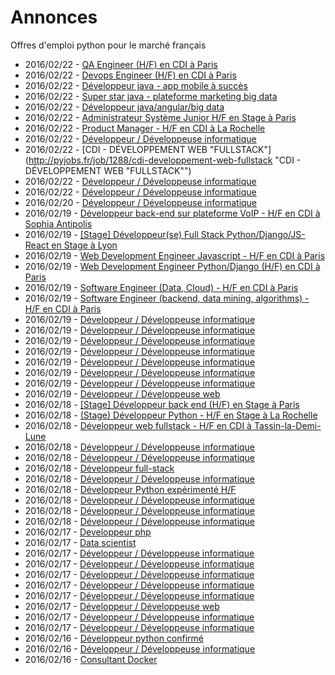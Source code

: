 # Annonces

Offres d'emploi python pour le marché français

* 2016/02/22 - [QA Engineer (H/F) en CDI à Paris](http://pyjobs.fr/job/1290/qa-engineer-h-f-en-cdi-a-paris "QA Engineer (H/F) en CDI à Paris")
* 2016/02/22 - [Devops Engineer (H/F) en CDI à Paris](http://pyjobs.fr/job/1289/devops-engineer-h-f-en-cdi-a-paris "Devops Engineer (H/F) en CDI à Paris")
* 2016/02/22 - [Développeur java - app mobile à succès](http://pyjobs.fr/job/1284/developpeur-java-app-mobile-a-succes "Développeur java - app mobile à succès")
* 2016/02/22 - [Super star java - plateforme marketing big data](http://pyjobs.fr/job/1285/super-star-java-plateforme-marketing-big-data "Super star java - plateforme marketing big data")
* 2016/02/22 - [Développeur java/angular/big data](http://pyjobs.fr/job/1283/developpeur-java-angular-big-data "Développeur java/angular/big data")
* 2016/02/22 - [Administrateur Système Junior H/F en Stage à Paris](http://pyjobs.fr/job/1281/administrateur-systeme-junior-h-f-en-stage-a-paris "Administrateur Système Junior H/F en Stage à Paris")
* 2016/02/22 - [Product Manager - H/F en CDI à La Rochelle](http://pyjobs.fr/job/1280/product-manager-h-f-en-cdi-a-la-rochelle "Product Manager - H/F en CDI à La Rochelle")
* 2016/02/22 - [Développeur / Développeuse informatique](http://pyjobs.fr/job/1286/developpeur-developpeuse-informatique "Développeur / Développeuse informatique")
* 2016/02/22 - [CDI - DÉVELOPPEMENT WEB "FULLSTACK"](http://pyjobs.fr/job/1288/cdi-developpement-web-fullstack "CDI - DÉVELOPPEMENT WEB "FULLSTACK"")
* 2016/02/22 - [Développeur / Développeuse informatique](http://pyjobs.fr/job/1287/developpeur-developpeuse-informatique "Développeur / Développeuse informatique")
* 2016/02/22 - [Développeur / Développeuse informatique](http://pyjobs.fr/job/1282/developpeur-developpeuse-informatique "Développeur / Développeuse informatique")
* 2016/02/20 - [Développeur / Développeuse informatique](http://pyjobs.fr/job/1279/developpeur-developpeuse-informatique "Développeur / Développeuse informatique")
* 2016/02/19 - [Développeur back-end sur plateforme VoIP - H/F en CDI à Sophia Antipolis](http://pyjobs.fr/job/1278/developpeur-back-end-sur-plateforme-voip-h-f-en-cdi-a-sophia-antipolis "Développeur back-end sur plateforme VoIP - H/F en CDI à Sophia Antipolis")
* 2016/02/19 - [[Stage] Développeur(se) Full Stack Python/Django/JS-React en Stage à Lyon](http://pyjobs.fr/job/1206/stage-developpeur-se-full-stack-python-django-js-react-en-stage-a-lyon "[Stage] Développeur(se) Full Stack Python/Django/JS-React en Stage à Lyon")
* 2016/02/19 - [Web Development Engineer Javascript - H/F en CDI à Paris](http://pyjobs.fr/job/1197/web-development-engineer-javascript-h-f-en-cdi-a-paris "Web Development Engineer Javascript - H/F en CDI à Paris")
* 2016/02/19 - [Web Development Engineer Python/Django (H/F) en CDI à Paris](http://pyjobs.fr/job/1194/web-development-engineer-python-django-h-f-en-cdi-a-paris "Web Development Engineer Python/Django (H/F) en CDI à Paris")
* 2016/02/19 - [Software Engineer (Data, Cloud) - H/F en CDI à Paris](http://pyjobs.fr/job/1196/software-engineer-data-cloud-h-f-en-cdi-a-paris "Software Engineer (Data, Cloud) - H/F en CDI à Paris")
* 2016/02/19 - [Software Engineer (backend, data mining, algorithms) - H/F en CDI à Paris](http://pyjobs.fr/job/1195/software-engineer-backend-data-mining-algorithms-h-f-en-cdi-a-paris "Software Engineer (backend, data mining, algorithms) - H/F en CDI à Paris")
* 2016/02/19 - [Développeur / Développeuse informatique](http://pyjobs.fr/job/1257/developpeur-developpeuse-informatique "Développeur / Développeuse informatique")
* 2016/02/19 - [Développeur / Développeuse informatique](http://pyjobs.fr/job/1277/developpeur-developpeuse-informatique "Développeur / Développeuse informatique")
* 2016/02/19 - [Développeur / Développeuse informatique](http://pyjobs.fr/job/1275/developpeur-developpeuse-informatique "Développeur / Développeuse informatique")
* 2016/02/19 - [Développeur / Développeuse informatique](http://pyjobs.fr/job/1274/developpeur-developpeuse-informatique "Développeur / Développeuse informatique")
* 2016/02/19 - [Développeur / Développeuse informatique](http://pyjobs.fr/job/1276/developpeur-developpeuse-informatique "Développeur / Développeuse informatique")
* 2016/02/19 - [Développeur / Développeuse informatique](http://pyjobs.fr/job/1255/developpeur-developpeuse-informatique "Développeur / Développeuse informatique")
* 2016/02/19 - [Développeur / Développeuse informatique](http://pyjobs.fr/job/1253/developpeur-developpeuse-informatique "Développeur / Développeuse informatique")
* 2016/02/19 - [Développeur / Développeuse web](http://pyjobs.fr/job/1273/developpeur-developpeuse-web "Développeur / Développeuse web")
* 2016/02/18 - [[Stage] Développeur back end (H/F) en Stage à Paris](http://pyjobs.fr/job/1128/stage-developpeur-back-end-h-f-en-stage-a-paris "[Stage] Développeur back end (H/F) en Stage à Paris")
* 2016/02/18 - [(Stage) Développeur Python - H/F en Stage à La Rochelle](http://pyjobs.fr/job/1127/stage-developpeur-python-h-f-en-stage-a-la-rochelle "(Stage) Développeur Python - H/F en Stage à La Rochelle")
* 2016/02/18 - [Développeur web fullstack - H/F en CDI à Tassin-la-Demi-Lune](http://pyjobs.fr/job/1126/developpeur-web-fullstack-h-f-en-cdi-a-tassin-la-demi-lune "Développeur web fullstack - H/F en CDI à Tassin-la-Demi-Lune")
* 2016/02/18 - [Développeur / Développeuse informatique](http://pyjobs.fr/job/1254/developpeur-developpeuse-informatique "Développeur / Développeuse informatique")
* 2016/02/18 - [Développeur / Développeuse informatique](http://pyjobs.fr/job/1261/developpeur-developpeuse-informatique "Développeur / Développeuse informatique")
* 2016/02/18 - [Développeur full-stack](http://pyjobs.fr/job/1200/developpeur-full-stack "Développeur full-stack")
* 2016/02/18 - [Développeur / Développeuse informatique](http://pyjobs.fr/job/1262/developpeur-developpeuse-informatique "Développeur / Développeuse informatique")
* 2016/02/18 - [Développeur Python expérimenté H/F](http://pyjobs.fr/job/1205/developpeur-python-experimente-h-f "Développeur Python expérimenté H/F")
* 2016/02/18 - [Développeur / Développeuse informatique](http://pyjobs.fr/job/1256/developpeur-developpeuse-informatique "Développeur / Développeuse informatique")
* 2016/02/18 - [Développeur / Développeuse informatique](http://pyjobs.fr/job/1259/developpeur-developpeuse-informatique "Développeur / Développeuse informatique")
* 2016/02/18 - [Développeur / Développeuse informatique](http://pyjobs.fr/job/1260/developpeur-developpeuse-informatique "Développeur / Développeuse informatique")
* 2016/02/17 - [Developpeur php](http://pyjobs.fr/job/1129/developpeur-php "Developpeur php")
* 2016/02/17 - [Data scientist](http://pyjobs.fr/job/1134/data-scientist "Data scientist")
* 2016/02/17 - [Développeur / Développeuse informatique](http://pyjobs.fr/job/1266/developpeur-developpeuse-informatique "Développeur / Développeuse informatique")
* 2016/02/17 - [Développeur / Développeuse informatique](http://pyjobs.fr/job/1267/developpeur-developpeuse-informatique "Développeur / Développeuse informatique")
* 2016/02/17 - [Développeur / Développeuse informatique](http://pyjobs.fr/job/1272/developpeur-developpeuse-informatique "Développeur / Développeuse informatique")
* 2016/02/17 - [Développeur / Développeuse informatique](http://pyjobs.fr/job/1258/developpeur-developpeuse-informatique "Développeur / Développeuse informatique")
* 2016/02/17 - [Développeur / Développeuse informatique](http://pyjobs.fr/job/1265/developpeur-developpeuse-informatique "Développeur / Développeuse informatique")
* 2016/02/17 - [Développeur / Développeuse web](http://pyjobs.fr/job/1271/developpeur-developpeuse-web "Développeur / Développeuse web")
* 2016/02/17 - [Développeur / Développeuse informatique](http://pyjobs.fr/job/1264/developpeur-developpeuse-informatique "Développeur / Développeuse informatique")
* 2016/02/17 - [Développeur / Développeuse informatique](http://pyjobs.fr/job/1263/developpeur-developpeuse-informatique "Développeur / Développeuse informatique")
* 2016/02/16 - [Développeur python confirmé](http://pyjobs.fr/job/1133/developpeur-python-confirme "Développeur python confirmé")
* 2016/02/16 - [Développeur / Développeuse informatique](http://pyjobs.fr/job/1270/developpeur-developpeuse-informatique "Développeur / Développeuse informatique")
* 2016/02/16 - [Consultant Docker](http://pyjobs.fr/job/1199/consultant-docker "Consultant Docker")

